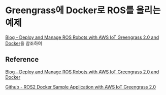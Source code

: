 # Greengrass에 Docker로 ROS를 올리는 예제

[Blog - Deploy and Manage ROS Robots with AWS IoT Greengrass 2.0 and Docker](https://aws.amazon.com/ko/blogs/robotics/deploy-and-manage-ros-robots-with-aws-iot-greengrass-2-0-and-docker/)을 참조하여 

## Reference

[Blog - Deploy and Manage ROS Robots with AWS IoT Greengrass 2.0 and Docker](https://aws.amazon.com/ko/blogs/robotics/deploy-and-manage-ros-robots-with-aws-iot-greengrass-2-0-and-docker/)

[Github - ROS2 Docker Sample Application with AWS IoT Greengrass 2.0](https://github.com/aws-samples/greengrass-v2-docker-ros-demo)

